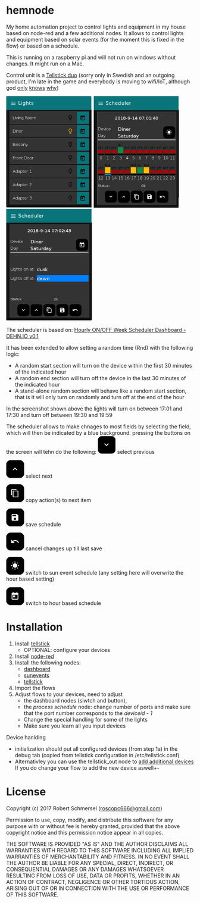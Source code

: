 # hemnode
My home automation project to control lights and equipment in my house based
on node-red and a few additional nodes. It allows to control lights and 
equipment based on solar events (for the moment this is fixed in the flow) or
based on a schedule.

This is running on a raspberry pi and will not run on windows without changes. 
It might run on a Mac.

Control unit is a [Tellstick duo](http://telldus.com/produkt/tellstick-duo/) 
(sorry only in Swedish and an outgoing product, I'm late in the game and 
everybody is moving to wifi/IoT, although god 
[only](https://arstechnica.com/information-technology/2017/10/assessing-the-threat-the-reaper-botnet-poses-to-the-internet-what-we-know-now/)
[knows](http://www.businessinsider.com/internet-of-things-security-privacy-2016-8?r=US&IR=T&IR=T) 
[why](https://www.networkworld.com/article/3217664/internet-of-things/how-to-improve-iot-security.html)) 



<img src="screenshots/ui.png" alt="mobile UI" width="230" height="300"/> <img src="screenshots/scheduler.png" alt="scheduler" width="230" height="300"/> <img src="screenshots/sunonoff.png" alt="sun event" width="230" height="300"/>

The scheduler is based on: [Hourly ON/OFF Week Scheduler Dashboard - DEHN.IO v0.1](https://gist.github.com/3b031629c8450d2098dd3183ccf84be4)

It has been extended to allow setting a random time (Rnd) with the following 
logic:
* A random start section will turn on the device within the first 30 minutes
of the indicated hour
* A random end section will turn off the device in the last 30 minutes of 
the indicated hour
* A stand-alone random section will behave like a random start section, that
is it will only turn on randomly and turn off at the end of the hour

In the screenshot shown above the lights will turn on between 17:01 and 17:30 
and turn off between 19:30 and 19:59

The scheduler allows to make chnages to most fields by selecting the field, \
which will then be indicated by a blue background.
pressing the buttons on the screen will tehn do the following:
![down](screenshots/down.png) select previous

![up](screenshots/up.png) select next

![copy](screenshots/copy.png) copy action(s) to next item

![save](screenshots/save.png) save schedule

![cancel](screenshots/cancel.png) cancel changes up till last save


![sun](screenshots/sun.png) switch to sun event schedule (any setting here will overwrite the hour based setting)

![schedule](screenshots/schedule.png) switch to hour based schedule
# Installation

1. Install [tellstick](http://telldus.com/resources/)
   - OPTIONAL: configure your devices 
1. Install [node-red](https://nodered.org/docs/getting-started/)
1. Install the following nodes:
   - [dashboard](https://github.com/node-red/node-red-dashboard)
   - [sunevents](https://github.com/freakent/node-red-contrib-sunevents)
   - [tellstick](https://github.com/emiloberg/node-red-contrib-tellstick)
1. Import the flows
1. Adjust flows to your devices, need to adjust 
   - the dashboard nodes (siwtch and button), 
   - the _process schedule_ node: 
change number of ports and make sure that the port number corresponds to the 
_deviceid&nbsp;-&nbsp;1_
   - Change the special handling for some of the lights
   - Make sure you learn all you input devices

Device hanlding 
- initialization should put all configured devices (from step 1a) in the 
debug tab (copied from tellstick configuration in /etc/tellstick.conf)
- Alternativley you can use the tellstick_out node to 
[add additional devices](https://github.com/emiloberg/node-red-contrib-tellstick#configure-devices) 
If you do change your flow to add the new device aswell+-
  
# License

Copyright (c) 2017 Robert Schmersel (roscopc666@gmail.com)

Permission to use, copy, modify, and distribute this software for any
purpose with or without fee is hereby granted, provided that the above
copyright notice and this permission notice appear in all copies.

THE SOFTWARE IS PROVIDED "AS IS" AND THE AUTHOR DISCLAIMS ALL WARRANTIES
WITH REGARD TO THIS SOFTWARE INCLUDING ALL IMPLIED WARRANTIES OF
MERCHANTABILITY AND FITNESS. IN NO EVENT SHALL THE AUTHOR BE LIABLE FOR
ANY SPECIAL, DIRECT, INDIRECT, OR CONSEQUENTIAL DAMAGES OR ANY DAMAGES
WHATSOEVER RESULTING FROM LOSS OF USE, DATA OR PROFITS, WHETHER IN AN
ACTION OF CONTRACT, NEGLIGENCE OR OTHER TORTIOUS ACTION, ARISING OUT OF
OR IN CONNECTION WITH THE USE OR PERFORMANCE OF THIS SOFTWARE.


